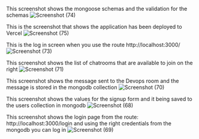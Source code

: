 This screenshot shows the mongoose schemas and the validation for the schemas
![Screenshot (74)](https://github.com/SaidnDone/100997363_lab_test1_chat_app/assets/123175241/c4832d32-a0df-4bf4-8c29-b477808ecc31)

This is the screenshot that shows the application has been deployed to Vercel
![Screenshot (75)](https://github.com/SaidnDone/100997363_lab_test1_chat_app/assets/123175241/36dff94b-a99b-4921-ac46-92430a2e539a)

This is the log in screen when you use the route http://localhost:3000/
![Screenshot (73)](https://github.com/SaidnDone/100997363_lab_test1_chat_app/assets/123175241/0e902e60-cd0e-4ee6-a1e7-e9e556e2cf8c)

This screenshot shows the list of chatrooms that are available to join on the right 
![Screenshot (71)](https://github.com/SaidnDone/100997363_lab_test1_chat_app/assets/123175241/c0e70783-0dcc-4701-ab83-21c85f3b2f1d)

This screenshot shows the message sent to the Devops room and the message is stored in the mongodb collection
![Screenshot (70)](https://github.com/SaidnDone/100997363_lab_test1_chat_app/assets/123175241/55583c80-37e1-4609-9cc7-f55c99113ccc)

This screenshot shows the values for the signup form and it being saved to the users collection in mongodb
![Screenshot (68)](https://github.com/SaidnDone/100997363_lab_test1_chat_app/assets/123175241/72dbff44-f1c9-4dde-ad46-c94b51e930a8)

This screenshot shows the login page from the route: http://localhost:3000/login and using the right credentials from the mongodb you can log in
![Screenshot (69)](https://github.com/SaidnDone/100997363_lab_test1_chat_app/assets/123175241/36c22ec2-61ef-48e1-ab2c-6243e9edbc8b)


